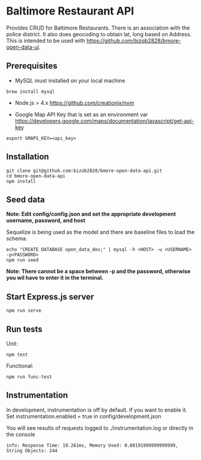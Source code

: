 # Baltimore Restaurant API
Provides CRUD for Baltimore Restaurants.  There is an association with the police district.  It also does geocoding to obtain lat, long based on Address.  This is intended to be used with https://github.com/bizob2828/bmore-open-data-ui.

## Prerequisites
* MySQL must installed on your local machine

```
brew install mysql
```

* Node.js > 4.x
https://github.com/creationix/nvm

* Google Map API Key that is set as an environment var
https://developers.google.com/maps/documentation/javascript/get-api-key
```
export GMAPS_KEY=<api_key>
```

## Installation

```
git clone git@github.com:bizob2828/bmore-open-data-api.git
cd bmore-open-data-api
npm install
```

## Seed data
**Note: Edit config/config.json and set the appropriate development username, password, and host**

Sequelize is being used as the model and there are baseline files to load the schema.

```
echo "CREATE DATABASE open_data_dev;" | mysql -h <HOST> -u <USERNAME> -p<PASSWORD>
npm run seed
```

**Note: There cannot be a space between -p and the password, otherwise you wil have to enter it in the terminal.**

## Start Express.js server
```
npm run serve
```

## Run tests
Unit:
```
npm test
```

Functional:
```
npm run func-test
```

## Instrumentation
In development, instrumentation is off by default.  If you want to enable it. Set instrumentation.enabled = true in config/development.json

You will see results of requests logged to ./instrumentation.log or directly in the console

```
info: Response Time: 19.261ms, Memory Used: 0.08191999999999999, String Objects: 244
```
